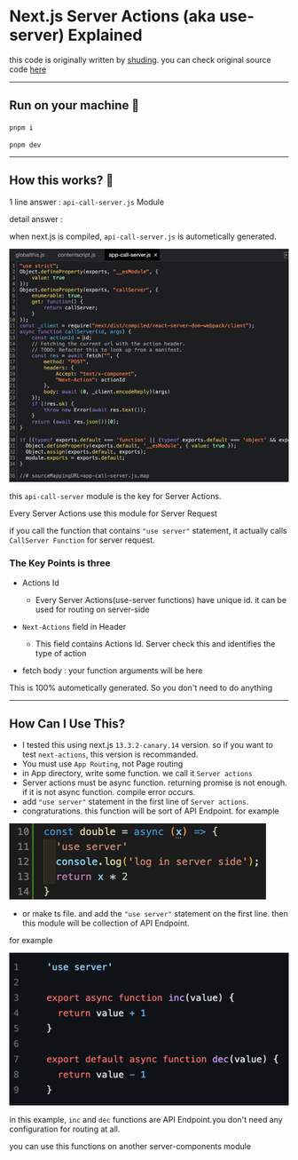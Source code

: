 # Next.js Server Actions (aka use-server) Explained

this code is originally written by [shuding](https://github.com/shuding). you can check original source code [here](https://github.com/vercel/next.js/tree/ee48c667313524f5effeb0e32af1acc78299e849/test/e2e/app-dir/actions)

---

## Run on your machine 🚀

`pnpm i`

`pnpm dev`

---


## How this works? 🤔

1 line answer : `api-call-server.js` Module

detail answer :

when next.js is compiled, `api-call-server.js` is autometically generated.

<img src="public/api-call-server-screenshot.png" />

this `api-call-server` module is the key for Server Actions.

Every Server Actions use this module for Server Request

if you call the function that contains `"use server"` statement, it actually calls `CallServer Function` for server request. 




### The Key Points is three

- Actions Id
    - Every Server Actions(use-server functions) have unique id. it can be used for routing on server-side

- `Next-Actions` field in Header
    - This field contains Actions Id. Server check this and identifies the type of action

- fetch body : your function arguments will be here

This is 100% autometically generated. So you don't need to do anything

---

## How Can I Use This?

- I tested this using next.js `13.3.2-canary.14` version. so if you want to test `next-actions`, this version is recommanded.
- You must use `App Routing`, not Page routing
- in App directory, write some function. we call it `Server actions`
- Server actions must be async function. returning promise is not enough. if it is not async function. compile error occurs.
- add `"use server"` statement in the first line of `Server actions`.
- congraturations. this function will be sort of API Endpoint. for example

<img src="public/use-server-function-example-v2.png">



- or make ts file. and add the `"use server"` statement on the first line. then this module will be collection of API Endpoint. 

for example 

<img src="public/use-server-module-example.png">

in this example, `inc` and `dec` functions are API Endpoint.you don't need any configuration for routing  at all.

you can use this functions on another server-components module